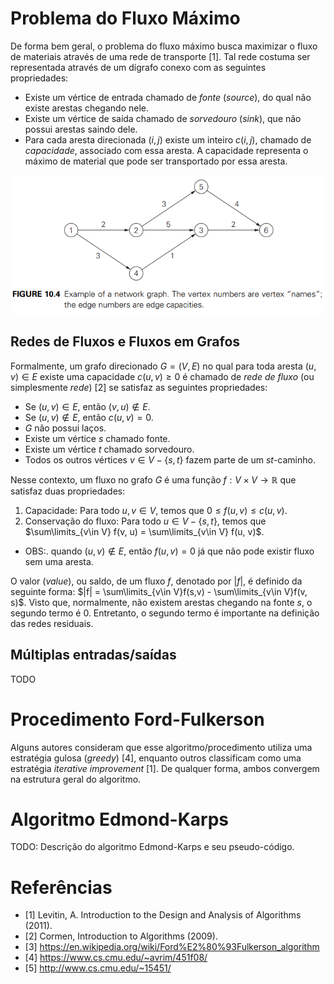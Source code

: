 # Problema do Fluxo Máximo

De forma bem geral, o problema do fluxo máximo busca maximizar o fluxo de materiais através de uma rede de transporte [1]. Tal rede costuma ser representada através de um dígrafo conexo com as seguintes propriedades:

- Existe um vértice de entrada chamado de _fonte_ (_source_), do qual não existe arestas chegando nele.
- Existe um vértice de saída chamado de _sorvedouro_ (_sink_), que não possui arestas saindo dele.
- Para cada aresta direcionada $(i, j)$ existe um inteiro $c(i,j)$, chamado de _capacidade_, associado com essa aresta. A capacidade representa o máximo de material que pode ser transportado por essa aresta.

![Exemplo de um grafo de fluxo](imgs/example-flow-network.png)

## Redes de Fluxos e Fluxos em Grafos

Formalmente, um grafo direcionado $G = (V, E)$ no qual para toda aresta $(u, v) \in E$ existe uma capacidade $c(u, v) \geq 0$ é chamado de _rede de fluxo_ (ou simplesmente _rede_) [2] se satisfaz as seguintes propriedades:

- Se $(u, v) \in E$, então $(v, u) \notin E$.
- Se $(u, v) \notin E$, então $c(u,v) = 0$.
- $G$ não possui laços.
- Existe um vértice $s$ chamado fonte.
- Existe um vértice $t$ chamado sorvedouro.
- Todos os outros vértices $v \in V - \{s, t\}$ fazem parte de um $st$-caminho.

Nesse contexto, um fluxo no grafo $G$ é uma função $f: V \times V \to \mathbb{R}$ que satisfaz duas propriedades:

1. Capacidade: Para todo $u, v \in V$, temos que $0 \leq f(u,v) \leq c(u,v)$.
2. Conservação do fluxo: Para todo $u \in V - \{s, t\}$, temos que $\sum\limits_{v\in V} f(v, u) = \sum\limits_{v\in V} f(u, v)$.
- OBS:. quando $(u, v) \notin E$, então $f(u,v) = 0$ já que não pode existir fluxo sem uma aresta.

O valor (_value_), ou saldo, de um fluxo $f$, denotado por $|f|$, é definido da seguinte forma: $|f| = \sum\limits_{v\in V}f(s,v) - \sum\limits_{v\in V}f(v, s)$. Visto que, normalmente, não existem arestas chegando na fonte $s$, o segundo termo é $0$. Entretanto, o segundo termo é importante na definição das redes residuais.

## Múltiplas entradas/saídas

TODO

# Procedimento Ford-Fulkerson

Alguns autores consideram que esse algoritmo/procedimento utiliza uma estratégia gulosa (_greedy_) [4], enquanto outros classificam como uma estratégia _iterative improvement_ [1]. De qualquer forma, ambos convergem na estrutura geral do algoritmo.

# Algoritmo Edmond-Karps

TODO: Descrição do algoritmo Edmond-Karps e seu pseudo-código.


# Referências

- [1] Levitin, A. Introduction to the Design and Analysis of Algorithms (2011).
- [2] Cormen, Introduction to Algorithms (2009).
- [3] https://en.wikipedia.org/wiki/Ford%E2%80%93Fulkerson_algorithm
- [4] https://www.cs.cmu.edu/~avrim/451f08/
- [5] http://www.cs.cmu.edu/~15451/